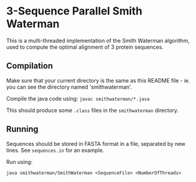 3-Sequence Parallel Smith Waterman
==================================

This is a multi-threaded implementation of the Smith Waterman algorithm, used to
compute the optimal alignment of 3 protein sequences.

Compilation
-----------
Make sure that your current directory is the same as this README file - ie. you
can see the directory named 'smithwaterman'.

Compile the java code using:
`javac smithwaterman/*.java`

This should produce some `.class` files in the `smithwaterman` directory.

Running
-------
Sequences should be stored in FASTA format in a file, separated by new lines.
See `sequences.in` for an example.

Run using:

`java smithwaterman/SmithWaterman <SequenceFile> <NumberOfThreads>`